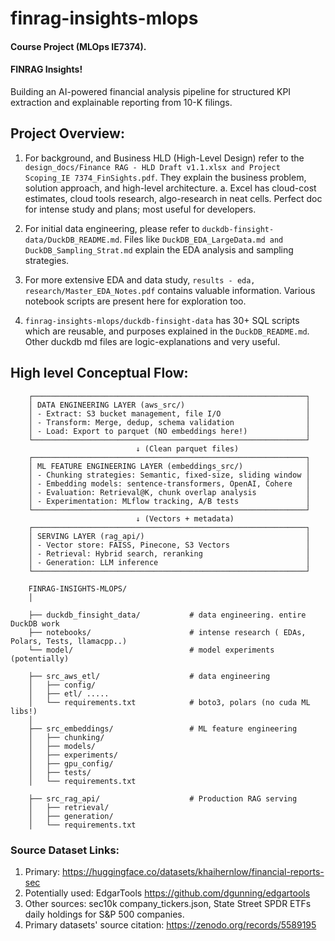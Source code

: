 # finrag-insights-mlops

#### Course Project (MLOps IE7374).
#### FINRAG Insights!  

Building an AI-powered financial analysis pipeline for structured KPI extraction and explainable reporting from 10-K filings.

## Project Overview:
1. For background, and Business HLD (High-Level Design) refer to the `design_docs/Finance RAG - HLD Draft v1.1.xlsx and Project Scoping_IE 7374_FinSights.pdf`. They explain the business problem, solution approach, and high-level architecture.
    a. Excel has cloud-cost estimates, cloud tools research, algo-research in neat cells. Perfect doc for intense study and plans; most useful for developers.

2. For initial data engineering, please refer to `duckdb-finsight-data/DuckDB_README.md`. Files like `DuckDB_EDA_LargeData.md and DuckDB_Sampling_Strat.md` explain the EDA analysis and sampling strategies.

3. For more extensive EDA and data study, `results - eda, research/Master_EDA_Notes.pdf` contains valuable information. Various notebook scripts are present here for exploration too.

4. `finrag-insights-mlops/duckdb-finsight-data` has 30+ SQL scripts which are reusable, and purposes explained in the `DuckDB_README.md`. Other duckdb md files are logic-explanations and very useful. 
 


## High level Conceptual Flow:
```
    ┌─────────────────────────────────────────────────────────────┐
    │ DATA ENGINEERING LAYER (aws_src/)                           │
    │ - Extract: S3 bucket management, file I/O                   │
    │ - Transform: Merge, dedup, schema validation                │
    │ - Load: Export to parquet (NO embeddings here!)             │
    └─────────────────────────────────────────────────────────────┘
                            ↓ (Clean parquet files)
    ┌─────────────────────────────────────────────────────────────┐
    │ ML FEATURE ENGINEERING LAYER (embeddings_src/)              │
    │ - Chunking strategies: Semantic, fixed-size, sliding window │
    │ - Embedding models: sentence-transformers, OpenAI, Cohere   │
    │ - Evaluation: Retrieval@K, chunk overlap analysis           │
    │ - Experimentation: MLflow tracking, A/B tests               │
    └─────────────────────────────────────────────────────────────┘
                            ↓ (Vectors + metadata)
    ┌─────────────────────────────────────────────────────────────┐
    │ SERVING LAYER (rag_api/)                                    │
    │ - Vector store: FAISS, Pinecone, S3 Vectors                 │
    │ - Retrieval: Hybrid search, reranking                       │
    │ - Generation: LLM inference                                 │
    └─────────────────────────────────────────────────────────────┘
```

```
    FINRAG-INSIGHTS-MLOPS/
    │

    ├── duckdb_finsight_data/           # data engineering. entire DuckDB work
    ├── notebooks/                      # intense research ( EDAs, Polars, Tests, llamacpp..)
    └── model/                          # model experiments (potentially)

    ├── src_aws_etl/                    # data engineering
    │   ├── config/
    │   ├── etl/ .....
    │   └── requirements.txt            # boto3, polars (no cuda ML libs!)
    │
    ├── src_embeddings/                 # ML feature engineering
    │   ├── chunking/
    │   ├── models/
    │   ├── experiments/
    │   ├── gpu_config/
    │   ├── tests/
    │   └── requirements.txt           

    ├── src_rag_api/                    # Production RAG serving
    │   ├── retrieval/
    │   ├── generation/
    │   └── requirements.txt
```

### Source Dataset Links:
1. Primary: https://huggingface.co/datasets/khaihernlow/financial-reports-sec
2. Potentially used: EdgarTools https://github.com/dgunning/edgartools
3. Other sources: sec10k company_tickers.json, State Street SPDR ETFs daily holdings for S&P 500 companies.
4. Primary datasets' source citation: https://zenodo.org/records/5589195


